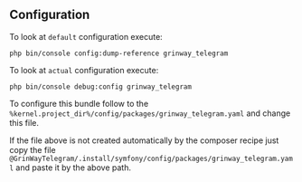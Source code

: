 Configuration
------
To look at `default` configuration execute:

```console
php bin/console config:dump-reference grinway_telegram
```

To look at `actual` configuration execute:

```console
php bin/console debug:config grinway_telegram
```

To configure this bundle follow to the
`%kernel.project_dir%/config/packages/grinway_telegram.yaml`
and change this file.

If the file above is not created automatically by the composer recipe
just copy the file
`@GrinWayTelegram/.install/symfony/config/packages/grinway_telegram.yaml`
and paste it by the above path.
